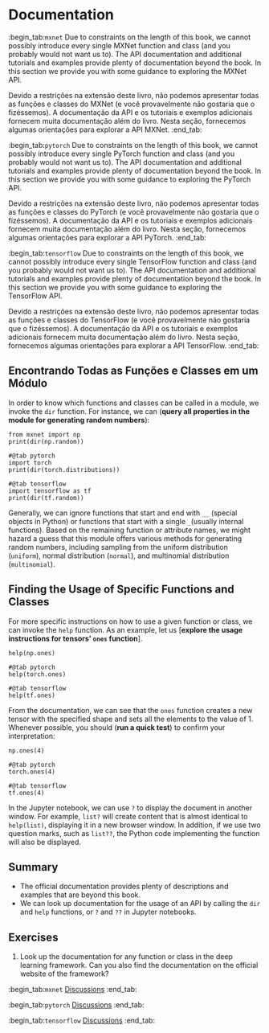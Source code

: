 # Documentation
:begin_tab:`mxnet`
Due to constraints on the length of this book, we cannot possibly introduce every single MXNet function and class (and you probably would not want us to). The API documentation and additional tutorials and examples provide plenty of documentation beyond the book. In this section we provide you with some guidance to exploring the MXNet API.

Devido a restrições na extensão deste livro, não podemos apresentar todas as funções e classes do MXNet (e você provavelmente não gostaria que o fizéssemos). A documentação da API e os tutoriais e exemplos adicionais fornecem muita documentação além do livro. Nesta seção, fornecemos algumas orientações para explorar a API MXNet.
:end_tab:

:begin_tab:`pytorch`
Due to constraints on the length of this book, we cannot possibly introduce every single PyTorch function and class (and you probably would not want us to). The API documentation and additional tutorials and examples provide plenty of documentation beyond the book. In this section we provide you with some guidance to exploring the PyTorch API.

Devido a restrições na extensão deste livro, não podemos apresentar todas as funções e classes do PyTorch (e você provavelmente não gostaria que o fizéssemos). A documentação da API e os tutoriais e exemplos adicionais fornecem muita documentação além do livro. Nesta seção, fornecemos algumas orientações para explorar a API PyTorch.
:end_tab:

:begin_tab:`tensorflow`
Due to constraints on the length of this book, we cannot possibly introduce every single TensorFlow function and class (and you probably would not want us to). The API documentation and additional tutorials and examples provide plenty of documentation beyond the book. In this section we provide you with some guidance to exploring the TensorFlow API.

Devido a restrições na extensão deste livro, não podemos apresentar todas as funções e classes do TensorFlow (e você provavelmente não gostaria que o fizéssemos). A documentação da API e os tutoriais e exemplos adicionais fornecem muita documentação além do livro. Nesta seção, fornecemos algumas orientações para explorar a API TensorFlow.
:end_tab:


## Encontrando Todas as Funções e Classes em um Módulo

In order to know which functions and classes can be called in a module, we
invoke the `dir` function. For instance, we can (**query all properties in the
module for generating random numbers**):

```{.python .input  n=1}
from mxnet import np
print(dir(np.random))
```

```{.python .input  n=1}
#@tab pytorch
import torch
print(dir(torch.distributions))
```

```{.python .input  n=1}
#@tab tensorflow
import tensorflow as tf
print(dir(tf.random))
```

Generally, we can ignore functions that start and end with `__` (special objects in Python) or functions that start with a single `_`(usually internal functions). Based on the remaining function or attribute names, we might hazard a guess that this module offers various methods for generating random numbers, including sampling from the uniform distribution (`uniform`), normal distribution (`normal`), and multinomial distribution  (`multinomial`).

## Finding the Usage of Specific Functions and Classes

For more specific instructions on how to use a given function or class, we can invoke the  `help` function. As an example, let us [**explore the usage instructions for tensors' `ones` function**].

```{.python .input}
help(np.ones)
```

```{.python .input}
#@tab pytorch
help(torch.ones)
```

```{.python .input}
#@tab tensorflow
help(tf.ones)
```

From the documentation, we can see that the `ones` function creates a new tensor with the specified shape and sets all the elements to the value of 1. Whenever possible, you should (**run a quick test**) to confirm your interpretation:

```{.python .input}
np.ones(4)
```

```{.python .input}
#@tab pytorch
torch.ones(4)
```

```{.python .input}
#@tab tensorflow
tf.ones(4)
```

In the Jupyter notebook, we can use `?` to display the document in another
window. For example, `list?` will create content that is almost
identical to `help(list)`, displaying it in a new browser
window. In addition, if we use two question marks, such as
`list??`, the Python code implementing the function will also be
displayed.


## Summary

* The official documentation provides plenty of descriptions and examples that are beyond this book.
* We can look up documentation for the usage of an API by calling the `dir` and `help` functions, or `?` and `??` in Jupyter notebooks.


## Exercises

1. Look up the documentation for any function or class in the deep learning framework. Can you also find the documentation on the official website of the framework?


:begin_tab:`mxnet`
[Discussions](https://discuss.d2l.ai/t/38)
:end_tab:

:begin_tab:`pytorch`
[Discussions](https://discuss.d2l.ai/t/39)
:end_tab:

:begin_tab:`tensorflow`
[Discussions](https://discuss.d2l.ai/t/199)
:end_tab:
<!--stackedit_data:
eyJoaXN0b3J5IjpbNzY5MTI2MDk1XX0=
-->